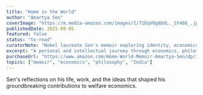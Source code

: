 ```yaml
---
title: "Home in the World"
author: "Amartya Sen"
coverImage: "https://m.media-amazon.com/images/I/71EqV0g8bOL._SY466_.jpg"
publishedDate: 2025-09-05
featured: false
status: "to-read"
curatorNote: "Nobel laureate Sen's memoir exploring identity, economics, and the meaning of home across cultures and continents."
excerpt: "A personal and intellectual journey through economics, philosophy, and the complexities of belonging."
purchaseUrl: "https://www.amazon.com/Home-World-Memoir-Amartya-Sen/dp/1324091355"
topics: ["memoir", "economics", "philosophy", "India"]
---
```


Sen's reflections on his life, work, and the ideas that shaped his groundbreaking contributions to welfare economics.
